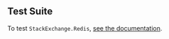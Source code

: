 ## Test Suite

To test `StackExchange.Redis`, [see the documentation](https://stackexchange.github.io/StackExchange.Redis/Testing).